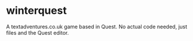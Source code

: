 # winterquest
A textadventures.co.uk game based in Quest. No actual code needed, just files and the Quest editor.
